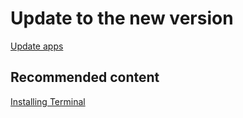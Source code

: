 # Update to the new version

[Update apps](../installer/update_apps.md)

## Recommended content

[Installing Terminal](installing_terminal.md)
